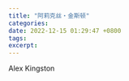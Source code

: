 ```yaml
---
title: "阿莉克丝・金斯顿"
categories: 
date: 2022-12-15 01:29:47 +0800
tags: 
excerpt: 
---
```


Alex Kingston







